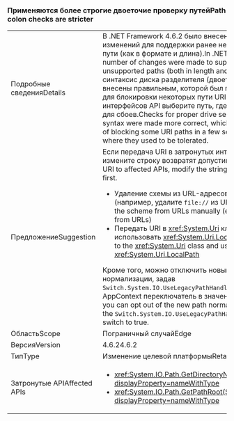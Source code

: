 ### <a name="path-colon-checks-are-stricter"></a><span data-ttu-id="5f64d-101">Применяются более строгие двоеточие проверку путей</span><span class="sxs-lookup"><span data-stu-id="5f64d-101">Path colon checks are stricter</span></span>

|   |   |
|---|---|
|<span data-ttu-id="5f64d-102">Подробные сведения</span><span class="sxs-lookup"><span data-stu-id="5f64d-102">Details</span></span>|<span data-ttu-id="5f64d-103">В .NET Framework 4.6.2 было внесено несколько изменений для поддержки ранее неподдерживаемые пути (как в формате и длина).</span><span class="sxs-lookup"><span data-stu-id="5f64d-103">In .NET Framework 4.6.2, a number of changes were made to support previously unsupported paths (both in length and format).</span></span> <span data-ttu-id="5f64d-104">Проверяет синтаксис диска разделителя (двоеточие) были внесены правильным, которой был побочный эффект для блокировки некоторых пути URI в несколько интерфейсов API выберите путь, где они используются для сбоев.</span><span class="sxs-lookup"><span data-stu-id="5f64d-104">Checks for proper drive separator (colon) syntax were made more correct, which had the side effect of blocking some URI paths in a few select Path APIs where they used to be tolerated.</span></span>|
|<span data-ttu-id="5f64d-105">Предложение</span><span class="sxs-lookup"><span data-stu-id="5f64d-105">Suggestion</span></span>|<span data-ttu-id="5f64d-106">Если передача URI в затронутых интерфейсы API, измените строку возвратят допустимый путь.</span><span class="sxs-lookup"><span data-stu-id="5f64d-106">If passing a URI to affected APIs, modify the string to be a legal path first.</span></span><ul><li><span data-ttu-id="5f64d-107">Удаление схемы из URL-адресов вручную (например, удалите <code>file://</code> из URL-адресов)</span><span class="sxs-lookup"><span data-stu-id="5f64d-107">Remove the scheme from URLs manually (e.g. remove <code>file://</code> from URLs)</span></span></li><li><span data-ttu-id="5f64d-108">Передать URI в <xref:System.Uri> класса и использовать <xref:System.Uri.LocalPath></span><span class="sxs-lookup"><span data-stu-id="5f64d-108">Pass the URI to the <xref:System.Uri> class and use <xref:System.Uri.LocalPath></span></span></li></ul><span data-ttu-id="5f64d-109">Кроме того, можно отключить новый путь нормализации, задав <code>Switch.System.IO.UseLegacyPathHandling</code> параметров AppContext переключатель в значение true.</span><span class="sxs-lookup"><span data-stu-id="5f64d-109">Alternatively, you can opt out of the new path normalization by setting the <code>Switch.System.IO.UseLegacyPathHandling</code> AppContext switch to true.</span></span>|
|<span data-ttu-id="5f64d-110">Область</span><span class="sxs-lookup"><span data-stu-id="5f64d-110">Scope</span></span>|<span data-ttu-id="5f64d-111">Пограничный случай</span><span class="sxs-lookup"><span data-stu-id="5f64d-111">Edge</span></span>|
|<span data-ttu-id="5f64d-112">Версия</span><span class="sxs-lookup"><span data-stu-id="5f64d-112">Version</span></span>|<span data-ttu-id="5f64d-113">4.6.2</span><span class="sxs-lookup"><span data-stu-id="5f64d-113">4.6.2</span></span>|
|<span data-ttu-id="5f64d-114">Тип</span><span class="sxs-lookup"><span data-stu-id="5f64d-114">Type</span></span>|<span data-ttu-id="5f64d-115">Изменение целевой платформы</span><span class="sxs-lookup"><span data-stu-id="5f64d-115">Retargeting</span></span>|
|<span data-ttu-id="5f64d-116">Затронутые API</span><span class="sxs-lookup"><span data-stu-id="5f64d-116">Affected APIs</span></span>|<ul><li><xref:System.IO.Path.GetDirectoryName(System.String)?displayProperty=nameWithType></li><li><xref:System.IO.Path.GetPathRoot(System.String)?displayProperty=nameWithType></li></ul>|

